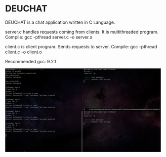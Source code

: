 # DEUCHAT
DEUCHAT is a chat application written in C Language.

server.c handles requests coming from clients. It is multithreaded program.
Compile: gcc -pthread server.c -o server.o

client.c is client program. Sends requests to server.
Compile: gcc -pthread client.c -o client.o

Recommended gcc: 9.2.1


<img src="/ss.png" width=1482 />
